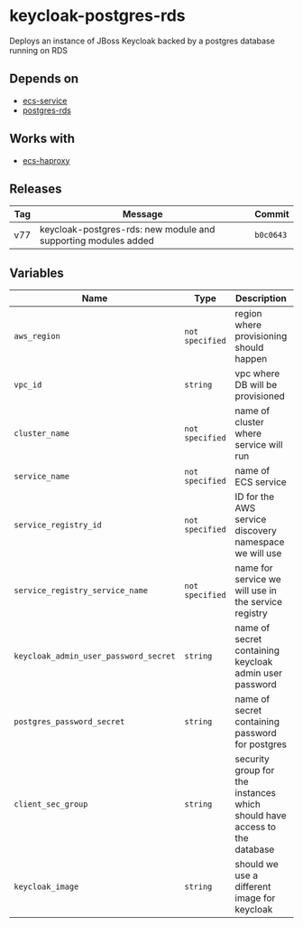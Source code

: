 keycloak-postgres-rds
======


Deploys an instance of JBoss Keycloak backed by a postgres database running on RDS

Depends on
------

* [ecs-service](../ecs-service/README.md)
* [postgres-rds](../postgres-rds/README.md)



Works with
------

* [ecs-haproxy](../ecs-haproxy/README.md)



Releases
------

|Tag | Message | Commit|
--- | --- | ---
v77 | keycloak-postgres-rds: new module and supporting modules added | `b0c0643`

Variables
------

|Name | Type | Description | Default Value|
--- | --- | --- | ---
`aws_region` | `not specified` | region where provisioning should happen | ``
`vpc_id` | `string` | vpc where DB will be provisioned | ``
`cluster_name` | `not specified` | name of cluster where service will run | ``
`service_name` | `not specified` | name of ECS service | ``
`service_registry_id` | `not specified` | ID for the AWS service discovery namespace we will use | ``
`service_registry_service_name` | `not specified` | name for service we will use in the service registry | ``
`keycloak_admin_user_password_secret` | `string` | name of secret containing keycloak admin user password | ``
`postgres_password_secret` | `string` | name of secret containing password for postgres | ``
`client_sec_group` | `string` | security group for the instances which should have access to the database | ``
`keycloak_image` | `string` | should we use a different image for keycloak | `jboss/keycloak`

